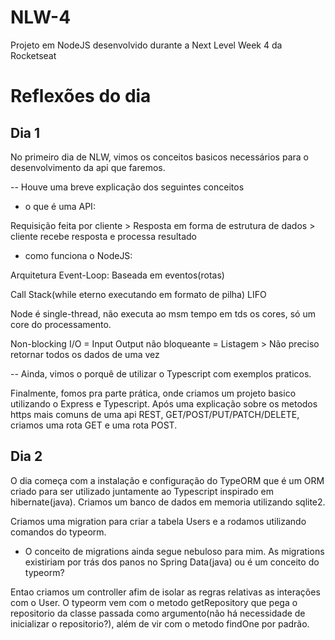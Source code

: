 # NLW-4
Projeto em NodeJS desenvolvido durante a Next Level Week 4 da Rocketseat


# Reflexões do dia

## Dia 1

No primeiro dia de NLW, vimos os conceitos basicos necessários para o desenvolvimento da api que faremos. 

-- Houve uma breve explicação dos seguintes conceitos

* o que é uma API:


Requisição feita por cliente > Resposta em forma de estrutura de dados > cliente recebe resposta e processa resultado


* como funciona o NodeJS:


Arquitetura Event-Loop: Baseada em eventos(rotas)

Call Stack(while eterno executando em formato de pilha) LIFO

Node é single-thread, não executa ao msm tempo em tds os cores, só um core do processamento.

Non-blocking I/O = Input Output não bloqueante = Listagem > Não preciso retornar todos os dados de uma vez



-- Ainda, vimos o porquê de utilizar o Typescript com exemplos praticos.

Finalmente, fomos pra parte prática, onde criamos um projeto basico utilizando o Express e Typescript. Após uma explicação sobre os metodos https mais comuns de uma api REST, 
GET/POST/PUT/PATCH/DELETE, criamos uma rota GET e uma rota POST.

## Dia 2

O dia começa com a instalação e configuração do TypeORM que é um ORM criado para ser utilizado juntamente ao Typescript inspirado em hibernate(java). Criamos um banco de dados
em memoria utilizando sqlite2.

Criamos uma migration para criar a tabela Users e a rodamos utilizando comandos do typeorm.

*  O conceito de migrations ainda segue nebuloso para mim. As migrations existiriam por trás dos panos no Spring Data(java) ou é um conceito do typeorm?

Entao criamos um controller afim de isolar as regras relativas as interações com o User. O typeorm vem com o metodo getRepository que pega o repositorio da classe passada como argumento(não há necessidade de inicializar o repositorio?), além de vir com o metodo findOne
por padrão.

